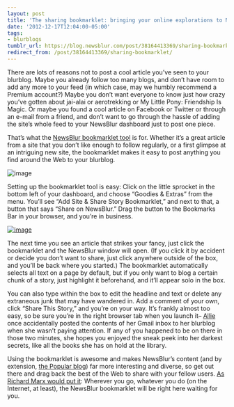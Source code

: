 ```yaml
---
layout: post
title: 'The sharing bookmarklet: bringing your online explorations to NewsBlur'
date: '2012-12-17T12:04:00-05:00'
tags:
- blurblogs
tumblr_url: https://blog.newsblur.com/post/38164413369/sharing-bookmarklet
redirect_from: /post/38164413369/sharing-bookmarklet/
---
```

There are lots of reasons not to post a cool article you’ve seen to your blurblog. Maybe you already follow too many blogs, and don’t have room to add any more to your feed (in which case, may we humbly recommend a Premium account?) Maybe you don’t want everyone to know just how crazy you’ve gotten about jai-alai or aerotrekking or My Little Pony: Friendship Is Magic. Or maybe you found a cool article on Facebook or Twitter or through an e-mail from a friend, and don’t want to go through the hassle of adding the site’s whole feed to your NewsBlur dashboard just to post one piece.

That’s what the [NewsBlur bookmarklet tool](http://www.newsblur.com/?next=goodies) is for. Whether it’s a great article from a site that you don’t like enough to follow regularly, or a first glimpse at an intriguing new site, the bookmarklet makes it easy to post anything you find around the Web to your blurblog.

![image](http://static.newsblur.com.s3.amazonaws.com/blog/Screen%20Shot%202012-12-17%20at%20Dec%2017%2011.58.26%20AM.png)

Setting up the bookmarklet tool is easy: Click on the little sprocket in the bottom left of your dashboard, and choose “Goodies & Extras” from the menu. You’ll see “Add Site & Share Story Bookmarklet,” and next to that, a button that says “Share on NewsBlur.” Drag the button to the Bookmarks Bar in your browser, and you’re in business.

[![image](http://static.newsblur.com.s3.amazonaws.com/blog/Screen%20Shot%202012-12-17%20at%20Dec%2017%2011.56.14%20AM.png)](http://www.newsblur.com/?next=goodies)

The next time you see an article that strikes your fancy, just click the bookmarklet and the NewsBlur window will open. (If you click it by accident or decide you don’t want to share, just click anywhere outside of the box, and you’ll be back where you started.) The bookmarklet automatically selects all text on a page by default, but if you only want to blog a certain chunk of a story, just highlight it beforehand, and it’ll appear solo in the box.

You can also type within the box to edit the headline and text or delete any extraneous junk that may have wandered in. Add a comment of your own, click “Share This Story,” and you’re on your way. It’s frankly almost too easy, so be sure you’re in the right browser tab when you launch it– [Allie](http://alliepape.newsblur.com) once accidentally posted the contents of her Gmail inbox to her blurblog when she wasn’t paying attention. If any of you happened to be on there in those two minutes, she hopes you enjoyed the sneak peek into her darkest secrets, like all the books she has on hold at the library.

Using the bookmarklet is awesome and makes NewsBlur’s content (and by extension, [the Popular blog](http://popular.newsblur.com)) far more interesting and diverse, so get out there and drag back the best of the Web to share with your fellow users. [As Richard Marx would put it](http://www.youtube.com/watch?v=S_E2EHVxNAE): Wherever you go, whatever you do (on the Internet, at least), the NewsBlur bookmarklet will be right here waiting for you.

